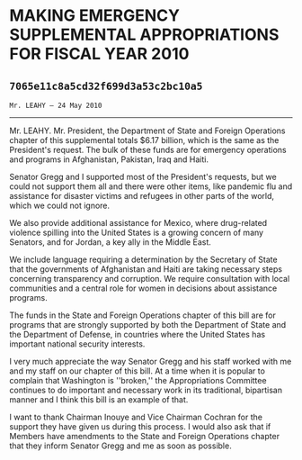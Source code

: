 # MAKING EMERGENCY SUPPLEMENTAL APPROPRIATIONS FOR FISCAL YEAR 2010
## `7065e11c8a5cd32f699d3a53c2bc10a5`
`Mr. LEAHY — 24 May 2010`

---


Mr. LEAHY. Mr. President, the Department of State and Foreign 
Operations chapter of this supplemental totals $6.17 billion, which is 
the same as the President's request. The bulk of these funds are for 
emergency operations and programs in Afghanistan, Pakistan, Iraq and 
Haiti.

Senator Gregg and I supported most of the President's requests, but 
we could not support them all and there were other items, like pandemic 
flu and assistance for disaster victims and refugees in other parts of 
the world, which we could not ignore.

We also provide additional assistance for Mexico, where drug-related 
violence spilling into the United States is a growing concern of many 
Senators, and for Jordan, a key ally in the Middle East.

We include language requiring a determination by the Secretary of 
State that the governments of Afghanistan and Haiti are taking 
necessary steps concerning transparency and corruption. We require 
consultation with local communities and a central role for women in 
decisions about assistance programs.

The funds in the State and Foreign Operations chapter of this bill 
are for programs that are strongly supported by both the Department of 
State and the Department of Defense, in countries where the United 
States has important national security interests.

I very much appreciate the way Senator Gregg and his staff worked 
with me and my staff on our chapter of this bill. At a time when it is 
popular to complain that Washington is ''broken,'' the Appropriations 
Committee continues to do important and necessary work in its 
traditional, bipartisan manner and I think this bill is an example of 
that.

I want to thank Chairman Inouye and Vice Chairman Cochran for the 
support they have given us during this process. I would also ask that 
if Members have amendments to the State and Foreign Operations chapter 
that they inform Senator Gregg and me as soon as possible.